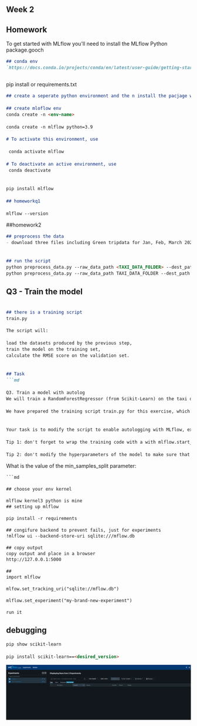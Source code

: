 ## Week 2

## Homework
To get started with MLflow you'll need to install the MLflow Python package.gooch


```md
## conda env
`https://docs.conda.io/projects/conda/en/latest/user-guide/getting-started.html#managing-envs`

```

##
pip install or requirements.txt



```md
## create a seperate python environment and the n install the pacjage with pip or conda

## create mloflow env
conda create -n <env-name>

conda create -n mlflow python=3.9

# To activate this environment, use

 conda activate mlflow

# To deactivate an active environment, use
 conda deactivate


pip install mlflow

## homeworkq1

mlflow --version
```
##homework2

```md
## preprocess the data 
- download three files including Green tripdata for Jan, Feb, March 2023 and store in a folder called Taxii_data_folder 


## run the script 
python preprocess_data.py --raw_data_path <TAXI_DATA_FOLDER> --dest_path ./output
python preprocess_data.py --raw_data_path TAXI_DATA_FOLDER --dest_path ./output
```
## Q3    - Train the model

```md

## there is a training script 
train.py

The script will:

load the datasets produced by the previous step,
train the model on the training set,
calculate the RMSE score on the validation set.


## Task 
```md

Q3. Train a model with autolog
We will train a RandomForestRegressor (from Scikit-Learn) on the taxi dataset.

We have prepared the training script train.py for this exercise, which can be also found in the folder homework.


Your task is to modify the script to enable autologging with MLflow, execute the script and then launch the MLflow UI to check that the experiment run was properly tracked.

Tip 1: don't forget to wrap the training code with a with mlflow.start_run(): statement as we showed in the videos.

Tip 2: don't modify the hyperparameters of the model to make sure that the training will finish quickly.
```
What is the value of the min_samples_split parameter:
```
```md

## choose your env kernel

mlflow kernel3 python is mine 
## setting up mlflow

pip install -r requirements

## congifure backend to prevent fails, just for experiments
!mlflow ui --backend-store-uri sqlite:///mflow.db

## copy output
copy output and place in a browser
http://127.0.0.1:5000

##
import mlflow  

mlfow.set_tracking_uri("sqlite://mflow.db")

mlflow.set_experiment("my-brand-new-experiment")

run it 
```

## debugging
```md
pip show scikit-learn

pip install scikit-learn==<desired_version>


```

![ssh config](https://github.com/sheyijojo/my_mlops_bootcamp/blob/main/assets/exp-001.png?raw=true)


